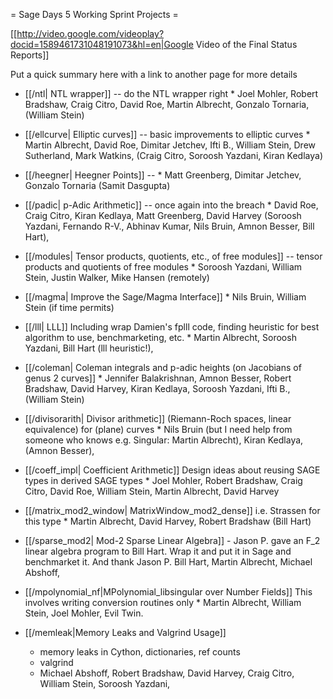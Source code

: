= Sage Days 5 Working Sprint Projects =

[[http://video.google.com/videoplay?docid=1589461731048191073&hl=en|Google Video of the Final Status Reports]]

Put a quick summary here with a link to another page for more details

   * [[/ntl| NTL wrapper]] -- do the NTL wrapper right
         * Joel Mohler,  Robert Bradshaw, Craig Citro, David Roe, Martin Albrecht, Gonzalo Tornaria, (William Stein)
   
   * [[/ellcurve| Elliptic curves]] -- basic improvements to elliptic curves
         * Martin Albrecht, David Roe, Dimitar Jetchev, Ifti B., William Stein, Drew Sutherland, Mark Watkins, (Craig Citro, Soroosh Yazdani, Kiran Kedlaya)
 
   * [[/heegner| Heegner Points]] -- 
         * Matt Greenberg, Dimitar Jetchev, Gonzalo Tornaria (Samit Dasgupta)

   * [[/padic| p-Adic Arithmetic]] -- once again into the breach
         * David Roe, Craig Citro, Kiran Kedlaya, Matt Greenberg, David Harvey (Soroosh Yazdani, Fernando R-V., Abhinav Kumar, Nils Bruin, Amnon Besser, Bill Hart), 
        
   * [[/modules| Tensor products, quotients, etc., of free modules]] -- tensor products and quotients of free modules
         * Soroosh Yazdani, William Stein, Justin Walker, Mike Hansen (remotely)

   * [[/magma| Improve the Sage/Magma Interface]]
         * Nils Bruin, William Stein (if time permits)



   * [[/lll| LLL]]
       Including wrap Damien's fplll code, finding heuristic for best algorithm to use, benchmarketing, etc. 
         * Martin Albrecht, Soroosh Yazdani, Bill Hart (lll heuristic!), 




   * [[/coleman| Coleman integrals and p-adic heights (on  Jacobians of genus 2 curves]]
         * Jennifer Balakrishnan, Amnon Besser, Robert Bradshaw, David Harvey, Kiran Kedlaya, Soroosh Yazdani, Ifti B., (William Stein)



   * [[/divisorarith| Divisor arithmetic]] (Riemann-Roch spaces, linear equivalence) for (plane) curves
         * Nils Bruin (but I need help from someone who knows e.g. Singular: Martin Albrecht), Kiran Kedlaya, (Amnon Besser), 



   * [[/coeff_impl|  Coefficient Arithmetic]] Design ideas about reusing SAGE types in derived SAGE types
         * Joel Mohler, Robert Bradshaw, Craig Citro, David Roe, William Stein, Martin Albrecht, David Harvey



   * [[/matrix_mod2_window| MatrixWindow_mod2_dense]] i.e. Strassen for this type
         * Martin Albrecht, David Harvey, Robert Bradshaw (Bill Hart)

   * [[/sparse_mod2| Mod-2 Sparse Linear Algebra]] 
         - Jason P. gave an F_2 linear algebra program to Bill Hart.  Wrap it and put it in Sage and benchmarket it. And thank Jason P.
    Bill Hart, Martin Albrecht, Michael Abshoff, 

   * [[/mpolynomial_nf|MPolynomial_libsingular over Number Fields]] This involves writing conversion routines only
         * Martin Albrecht, William Stein, Joel Mohler, Evil Twin.


   * [[/memleak|Memory Leaks and Valgrind Usage]] 
      - memory leaks in Cython, dictionaries, ref counts
      - valgrind
       
      * Michael Abshoff, Robert Bradshaw, David Harvey, Craig Citro, William Stein, Soroosh Yazdani, 
